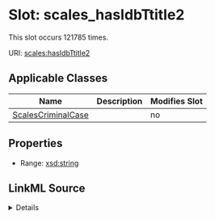 

# Slot: scales_hasIdbTtitle2




This slot occurs 121785 times.


URI: [scales:hasIdbTtitle2](http://schemas.scales-okn.org/rdf/scales#hasIdbTtitle2)



<!-- no inheritance hierarchy -->





## Applicable Classes

| Name | Description | Modifies Slot |
| --- | --- | --- |
| [ScalesCriminalCase](../classes/ScalesCriminalCase.md) |  |  no  |







## Properties

* Range: [xsd:string](http://www.w3.org/2001/XMLSchema#string)







## LinkML Source

<details>

```yaml
name: scales_hasIdbTtitle2
from_schema: okns:scales-kg
rank: 1000
slot_uri: scales:hasIdbTtitle2
alias: scales_hasIdbTtitle2
domain_of:
- scales_CriminalCase
range: string

```
</details>